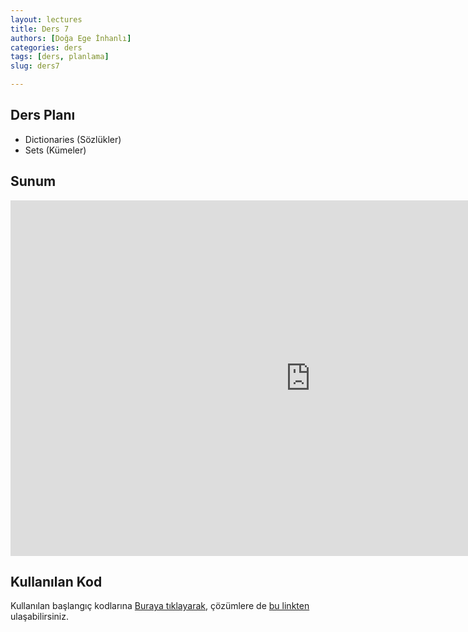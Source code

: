 ```yaml
---
layout: lectures
title: Ders 7
authors: [Doğa Ege İnhanlı]
categories: ders
tags: [ders, planlama]
slug: ders7

---
```



## Ders Planı
- Dictionaries (Sözlükler)
- Sets (Kümeler)

## Sunum
<iframe src="https://docs.google.com/presentation/d/1_sjosWfvF5ABPssp0t1GQIQOZf6V7FVw/edit?usp=sharing&ouid=116596460431170464341&rtpof=true&sd=true" frameborder="0" width="960" height="569" allowfullscreen="true" mozallowfullscreen="true" webkitallowfullscreen="true"></iframe>

## Kullanılan Kod
Kullanılan başlangıç kodlarına [Buraya tıklayarak](https://drive.google.com/file/d/1WJZY_jkin2g0Ad5epGc4kJq6QPEuvmac/view?usp=sharing), çözümlere de [bu linkten](https://drive.google.com/file/d/12XPcg5Da2CacblrhnnPC6Xo_UF-8SE1_/view?usp=sharing) ulaşabilirsiniz.
